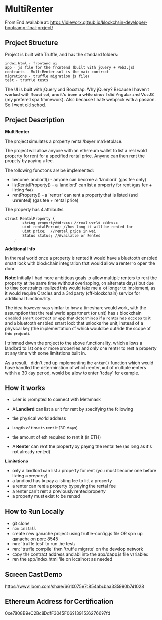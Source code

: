 # MultiRenter

Front End available at: https://idleworx.github.io/blockchain-developer-bootcamp-final-project/

## Project Structure

Project is built with Truffle, and has the standard folders:

```
index.html - frontend ui
app - js file for the frontend (built with jQuery + Web3.js)
contracts - MultiRenter.sol is the main contract
migrations - truffle migration js files
test - truffle tests
```

The UI is built with jQuery and Boostrap. Why jQuery? Because I haven't worked with React yet, and it's been a while since I did Angular and VueJS (my prefered spa framework). Also because I hate webpack with a passion. So I went old school.

## Project Description

**MultiRenter**

The project simulates a property rental/buyer marketplace.

The project will allow anyone with an ethereum wallet to list a real wold property for rent for a specified rental price. Anyone can then rent the propety by paying a fee.

The following functions are be implemented:

- becomeLandlord() - anyone can become a 'landlord' (gas fee only)
- listRentalProperty() - a 'landlord' can list a property for rent (gas fee + listing fee)
- rentProperty() - a 'renter' can rent a property that is listed (and unrented) (gas fee + rental price)

The property has 4 attributes
```
struct RentalProperty {
        string propertyAddress; //real world address
        uint rentalPeriod; //how long it will be rented for
        uint price;  //rental price in wei
        Status status; //Available or Rented
    }
```


**Additional Info**

In the real world once a property is rented it would have a bluetooth enabled smart lock with blockchain integration that would allow a renter to open the door.

**Note**: Initially I had more ambitious goals to allow multiple renters to rent the property at the same time (without overlapping, on alternate days) but due to time constraints realized this would take me a lot longer to implement, as it would require Oracles and a 3rd party (off-blockchain) service for additional functionality.

The idea however was similar to how a timeshare would work, with the assumption that the real world appartment (or unit) has a blockchain enabled smart contract or app that determines if a renter has access to it and a bluetooth enabled smart lock that unlocks the unit, instead of a physical key (the implementation of which would be outside the scope of this project).

I trimmed down the project to the above functionality, which allows a landlord to list one or more properties and only one renter to rent a property at any time with some limitations built in.

As a result, I didn't end up implementing the ```enter()``` function which would have handled the determination of which renter, out of multiple renters within a 30 day period, would be allow to enter 'today' for example.


## How it works

- User is prompted to connect with Metamask

- A **Landlord** can list a unit for rent by specifying the following
 - the physical world address
 - length of time to rent it (30 days)
 - the amount of eth required to rent it (in ETH)

- A **Renter** can rent the property by paying the rental fee (as long as it's not already rented)
  
**Limitations**
- only a landlord can list a property for rent (you must become one before listing a property)
- a landlord has to pay a listing fee to list a property
- a renter can rent a property by paying the rental fee
- a renter can't rent a previously rented property
- a property must exist to be rented  

## How to Run Locally

- git clone
- ```npm install```
- create new ganache project using truffle-config.js file OR
  spin up ganache on port: 8545
- run: 'truffle test' to run the tests
- run: 'truffle compile' then 'truffle migrate' on the develop network
- copy the contract address and abi into the app/dapp.js file variables
- run the app/index.html file on localhost as needed

## Screen Cast Demo

https://www.loom.com/share/6610075e7c854abcbaa335990b7d1028

## Ethereum Address for Certification

0xe7808B9eC2Bc8DdfF3045F0691391536276697fd